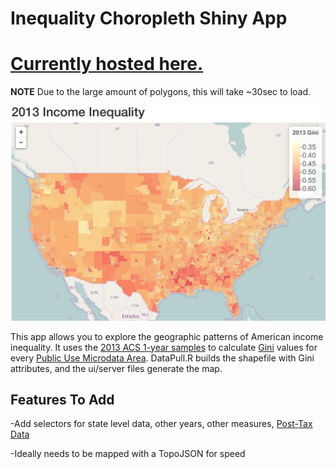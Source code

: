 # Inequality Choropleth Shiny App
# [Currently hosted here.](https://nthompson.shinyapps.io/deploy/)
**NOTE** Due to the large amount of polygons, this will take ~30sec to load. 

![](/img/screen1.jpg)

This app allows you to explore the geographic patterns of American income inequality. It uses the [2013 ACS 1-year samples](https://www.census.gov/programs-surveys/acs/data/pums.html) to calculate [Gini](https://en.wikipedia.org/wiki/Gini_coefficient) values for every [Public Use Microdata Area](https://www.census.gov/geo/reference/puma.html). DataPull.R builds the shapefile with Gini attributes, and the ui/server files generate the map.

## Features To Add

-Add selectors for state level data, other years, other measures, [Post-Tax Data](https://github.com/Nathan-Thompson/ACS-PUMS-PUMA-State-Inequality-Measures) 

-Ideally needs to be mapped with a TopoJSON for speed







